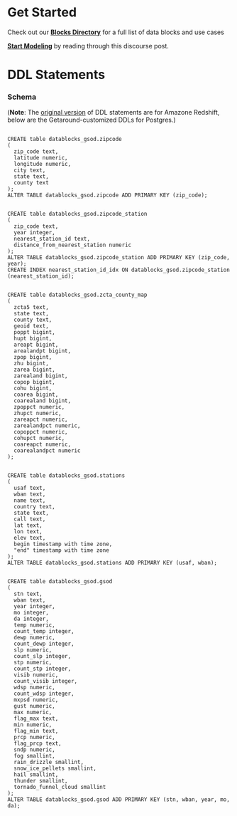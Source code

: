 # Get Started

Check out our [**Blocks Directory**](https://looker.com/platform/blocks/directory#data) for a full list of data blocks and use cases

[**Start Modeling**](https://discourse.looker.com/t/data-block-data-block-setup-instructions-and-everything-in-between/5949) by reading through this discourse post.



# DDL Statements


### Schema

(**Note**: The [original version](https://github.com/llooker/datablocks-gsod) of DDL statements are for Amazone Redshift, below are the Getaround-customized DDLs for Postgres.)

```

CREATE table datablocks_gsod.zipcode
(
  zip_code text,
  latitude numeric,
  longitude numeric,
  city text,
  state text,
  county text
);
ALTER TABLE datablocks_gsod.zipcode ADD PRIMARY KEY (zip_code);


CREATE table datablocks_gsod.zipcode_station
(
  zip_code text,
  year integer,
  nearest_station_id text,
  distance_from_nearest_station numeric
);
ALTER TABLE datablocks_gsod.zipcode_station ADD PRIMARY KEY (zip_code, year);
CREATE INDEX nearest_station_id_idx ON datablocks_gsod.zipcode_station (nearest_station_id);


CREATE table datablocks_gsod.zcta_county_map
(
  zcta5 text,
  state text,
  county text,
  geoid text,
  poppt bigint,
  hupt bigint,
  areapt bigint,
  arealandpt bigint,
  zpop bigint,
  zhu bigint,
  zarea bigint,
  zarealand bigint,
  copop bigint,
  cohu bigint,
  coarea bigint,
  coarealand bigint,
  zpoppct numeric,
  zhupct numeric,
  zareapct numeric,
  zarealandpct numeric,
  copoppct numeric,
  cohupct numeric,
  coareapct numeric,
  coarealandpct numeric
);


CREATE table datablocks_gsod.stations
(
  usaf text,
  wban text,
  name text,
  country text,
  state text,
  call text,
  lat text,
  lon text,
  elev text,
  begin timestamp with time zone,
  "end" timestamp with time zone
);
ALTER TABLE datablocks_gsod.stations ADD PRIMARY KEY (usaf, wban);


CREATE table datablocks_gsod.gsod
(
  stn text,
  wban text,
  year integer,
  mo integer,
  da integer,
  temp numeric,
  count_temp integer,
  dewp numeric,
  count_dewp integer,
  slp numeric,
  count_slp integer,
  stp numeric,
  count_stp integer,
  visib numeric,
  count_visib integer,
  wdsp numeric,
  count_wdsp integer,
  mxpsd numeric,
  gust numeric,
  max numeric,
  flag_max text,
  min numeric,
  flag_min text,
  prcp numeric,
  flag_prcp text,
  sndp numeric,
  fog smallint,
  rain_drizzle smallint,
  snow_ice_pellets smallint,
  hail smallint,
  thunder smallint,
  tornado_funnel_cloud smallint
);
ALTER TABLE datablocks_gsod.gsod ADD PRIMARY KEY (stn, wban, year, mo, da);


```
